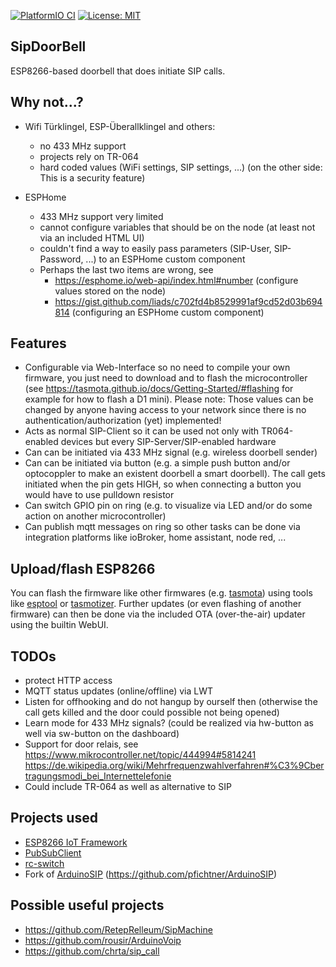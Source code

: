 [![PlatformIO CI](https://github.com/pfichtner/SipDoorbell/actions/workflows/platform-io-ci.yml/badge.svg)](https://github.com/pfichtner/SipDoorbell/actions/workflows/platform-io-ci.yml)
[![License: MIT](https://img.shields.io/badge/License-MIT-yellow.svg)](https://opensource.org/licenses/MIT)

SipDoorBell
-----------

ESP8266-based doorbell that does initiate SIP calls. 

Why not...?
-----------
- Wifi Türklingel, ESP-Überallklingel and others: 
  - no 433 MHz support
  - projects rely on TR-064
  - hard coded values (WiFi settings, SIP settings, ...) (on the other side: This is a security feature)

- ESPHome
  - 433 MHz support very limited
  - cannot configure variables that should be on the node (at least not via an included HTML UI)
  - couldn't find a way to easily pass parameters (SIP-User, SIP-Password, ...) to an ESPHome custom component
  - Perhaps the last two items are wrong, see
    - https://esphome.io/web-api/index.html#number (configure values stored on the node)
    - https://gist.github.com/liads/c702fd4b8529991af9cd52d03b694814 (configuring an ESPHome custom component)

Features
--------
- Configurable via Web-Interface so no need to compile your own firmware, you just need to download and to flash the microcontroller (see https://tasmota.github.io/docs/Getting-Started/#flashing for example for how to flash a D1 mini). Please note: Those values can be changed by anyone having access to your network since there is no authentication/authorization (yet) implemented! 
- Acts as normal SIP-Client so it can be used not only with TR064-enabled devices but every SIP-Server/SIP-enabled hardware
- Can can be initiated via 433 MHz signal (e.g. wireless doorbell sender)
- Can can be initiated via button (e.g. a simple push button and/or optocoppler to make an existent doorbell a smart doorbell). The call gets initiated when the pin gets HIGH, so when connecting a button you would have to use pulldown resistor
- Can switch GPIO pin on ring (e.g. to visualize via LED and/or do some action on another microcontroller)
- Can publish mqtt messages on ring so other tasks can be done via integration platforms like ioBroker, home assistant, node red, ...

Upload/flash ESP8266
--------------------
You can flash the firmware like other firmwares (e.g. [tasmota](https://tasmota.github.io/docs/)) using tools like 
[esptool](https://pypi.org/project/esptool/) or [tasmotizer](https://github.com/tasmota/tasmotizer). 
Further updates (or even flashing of another firmware) can then be done via the included OTA (over-the-air) updater using the builtin WebUI. 

TODOs
-----
- protect HTTP access
- MQTT status updates (online/offline) via LWT
- Listen for offhooking and do not hangup by ourself then (otherwise the call gets killed and the door could possible not being opened)
- Learn mode for 433 MHz signals? (could be realized via hw-button as well via sw-button on the dashboard)
- Support for door relais, see https://www.mikrocontroller.net/topic/444994#5814241 https://de.wikipedia.org/wiki/Mehrfrequenzwahlverfahren#%C3%9Cbertragungsmodi_bei_Internettelefonie
- Could include TR-064 as well as alternative to SIP

Projects used
-------------
- [ESP8266 IoT Framework](https://github.com/maakbaas/esp8266-iot-framework)
- [PubSubClient](https://github.com/knolleary/pubsubclient)
- [rc-switch](https://github.com/1technophile/rc-switch)
- Fork of [ArduinoSIP](https://github.com/dl9sec/ArduinoSIP) (https://github.com/pfichtner/ArduinoSIP)

Possible useful projects
------------------------
- https://github.com/RetepRelleum/SipMachine
- https://github.com/rousir/ArduinoVoip
- https://github.com/chrta/sip_call


